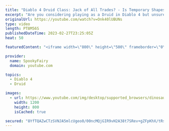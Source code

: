 ```yaml
---
title: "Diablo 4 Druid Class: Jack of All Trades? - Is Temporary Shapeshifting Weird?"
excerpt: "Are you considering playing as a Druid in Diablo 4 but unsure if it's fun, powerful, or one of those Jack of All Trades and Master of ..."
originalUrl: https://youtube.com/watch?v=Onk40lUBUNs
type: video
length: PT8M56S
publishedDateTime: 2023-02-27T23:25:05Z
heat: 50

featuredContent: "<iframe width=\"800\" height=\"500\" frameborder=\"0\" src=\"https://www.youtube.com/embed/Onk40lUBUNs\" allow=\"accelerometer; autoplay; encrypted-media; gyroscope; picture-in-picture\" allowfullscreen></iframe>"

provider:
  name: SpookyFairy
  domain: youtube.com

topics:
  - Diablo 4
  - Druid

images:
  - url: https://www.youtube.com/img/desktop/supported_browsers/dinosaur.png
    width: 1200
    height: 800
    isCached: true

secured: "8YfTQAZwCTzSVNJA5mlcUgeo0/00ncMQjGIR9vH2A38t7SRev+gZFpKhX/tRsLeCiMy2y2TE6FeQfhCOoL0LXXsc5Aw3OQ1lcvQzZKBS+iZ+17vPIX+XCN0aCSFHdGNCko4ywWO2FLRiSmOSx5rYrSYWOQggpPcvAhXqjh/kvt9azyUqleiwURHUvBnUPIwJV09a9kHc/YY0emmNIiChbB5nQvECjcnCX/8G1JSSQfhKHQsXBHqr63fw+FQjnGtB0KPl/6SrigL0lZJQdx3jGKHkCMmP9i5Tu/291/RnDB5TDMSGF/YL3Ww0QIiPYKhPqlbH78NieIi5qkFVKXicYiR33U0w0XD91WpwFknWIdy662D5Z/7o2jRlrnRu3zdewmYduq7AGV6ihfBUIIN3jA43AoTYyWlIZVOR+JAfBEQ=;xm8ljxRFolbcTA0tvmDOrg=="
---
```



